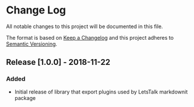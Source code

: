 # Change Log
All notable changes to this project will be documented in this file.

The format is based on [Keep a Changelog](http://keepachangelog.com/)
and this project adheres to [Semantic Versioning](http://semver.org/).

## Release [1.0.0] - 2018-11-22
### Added
- Initial release of library that export plugins used by LetsTalk 
markdownit package